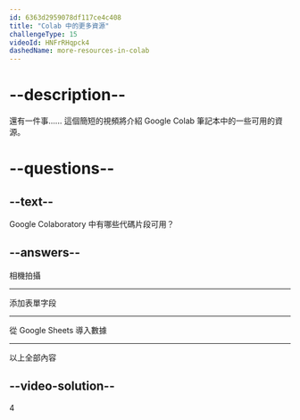```yaml
---
id: 6363d2959078df117ce4c408
title: "Colab 中的更多資源"
challengeType: 15
videoId: HNFrRHqpck4
dashedName: more-resources-in-colab
---
```


# --description--

還有一件事...... 這個簡短的視頻將介紹 Google Colab 筆記本中的一些可用的資源。

# --questions--

## --text--

Google Colaboratory 中有哪些代碼片段可用？

## --answers--

相機拍攝

---

添加表單字段

---

從 Google Sheets 導入數據

---

以上全部內容

## --video-solution--

4
